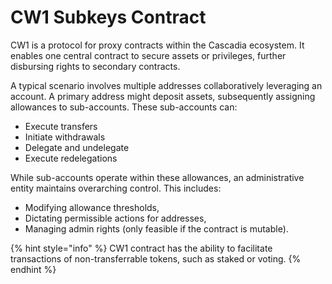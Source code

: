 # CW1 Subkeys Contract

CW1 is a protocol for proxy contracts within the Cascadia ecosystem. It enables one central contract to secure assets or privileges, further disbursing rights to secondary contracts.

A typical scenario involves multiple addresses collaboratively leveraging an account. A primary address might deposit assets, subsequently assigning allowances to sub-accounts. These sub-accounts can:

* Execute transfers
* Initiate withdrawals
* Delegate and undelegate
* Execute redelegations

While sub-accounts operate within these allowances, an administrative entity maintains overarching control. This includes:

* Modifying allowance thresholds,
* Dictating permissible actions for addresses,
* Managing admin rights (only feasible if the contract is mutable).

{% hint style="info" %}
CW1 contract has the ability to facilitate transactions of non-transferrable tokens, such as staked or voting.
{% endhint %}
